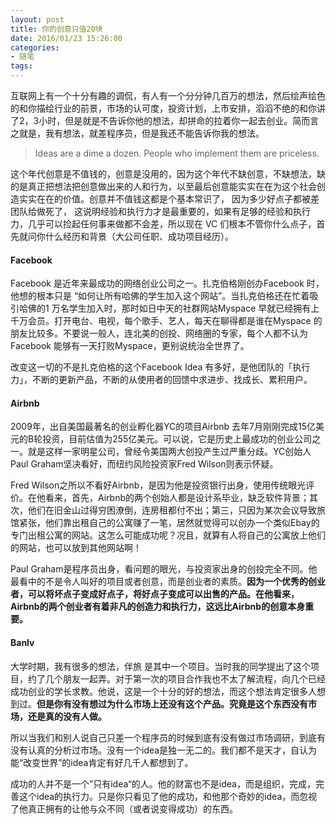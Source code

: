 ```yaml
---
layout: post
title: 你的创意只值20块
date: 2016/01/23 15:26:00
categories: 
- 随笔
tags: 
---
```


互联网上有一个十分有趣的调侃，有人有一个分分钟几百万的想法，然后绘声绘色的和你描绘行业的前景，市场的认可度，投资计划，上市安排，滔滔不绝的和你讲了2，3小时，但是就是不告诉你他的想法，却拼命的拉着你一起去创业。简而言之就是，我有想法，就差程序员，但是我还不能告诉你我的想法。

> Ideas are a dime a dozen. People who implement them are priceless.

这个年代创意是不值钱的，创意是没用的，因为这个年代不缺创意，不缺想法，缺的是真正把想法把创意做出来的人和行为，以至最后创意能实实在在为这个社会创造实实在在的价值。创意并不值钱这都是个基本常识了， 因为多少好点子都被差团队给做死了， 这说明经验和执行力才是最重要的，如果有足够的经验和执行力，几乎可以捡起任何事来做都不会差，所以现在 VC 们根本不管你什么点子，首先就问你什么经历和背景（大公司任职、成功项目经历）。

#### Facebook

Facebook 是近年来最成功的网络创业公司之一。扎克伯格刚创办Facebook 时，他想的根本只是 “如何让所有哈佛的学生加入这个网站”。当扎克伯格还在忙着吸引哈佛的1 万名学生加入时，那时如日中天的社群网站Myspace 早就已经拥有上千万会员。打开电台、电视，每个歌手、艺人，每天在聊得都是谁在Myspace 的朋友比较多。不要说一般人，连北美的创投、网络圈的专家，每个人都不认为Facebook 能够有一天打败Myspace，更别说统治全世界了。

改变这一切的不是扎克伯格的这个Facebook Idea 有多好，是他团队的「执行力」，不断的更新产品，不断的从使用者的回馈中求进步、找成长、累积用户。

#### Airbnb

2009年，出自美国最著名的创业孵化器YC的项目Airbnb 去年7月刚刚完成15亿美元的B轮投资，目前估值为255亿美元。可以说，它是历史上最成功的创业公司之一。就是这样一家明星公司，曾经令美国两大创投产生过严重分歧。YC创始人Paul Graham坚决看好，而纽约风险投资家Fred Wilson则表示怀疑。

Fred Wilson之所以不看好Airbnb，是因为他是投资银行出身，使用传统眼光评价。在他看来，首先，Airbnb的两个创始人都是设计系毕业，缺乏软件背景；其次，他们在旧金山过得穷困潦倒，连房租都付不出；第三，只因为某次会议导致旅馆紧张，他们靠出租自己的公寓赚了一笔，居然就觉得可以创办一个类似Ebay的专门出租公寓的网站。这怎么可能成功呢？况且，就算有人将自己的公寓放上他们的网站，也可以放到其他网站啊！

Paul Graham是程序员出身，看问题的眼光，与投资家出身的创投完全不同。他最看中的不是令人叫好的项目或者创意，而是创业者的素质。**因为一个优秀的创业者，可以将坏点子变成好点子，将好点子变成可以出售的产品。在他看来，Airbnb的两个创业者有着非凡的创造力和执行力，这远比Airbnb的创意本身重要。**

#### Banlv

大学时期，我有很多的想法，伴旅 是其中一个项目。当时我的同学提出了这个项目，约了几个朋友一起弄。对于第一次的项目合作我也不太了解流程，向几个已经成功创业的学长求教。他说，这是一个十分的好的想法，而这个想法肯定很多人想到过。**但是你有没有想过为什么市场上还没有这个产品。究竟是这个东西没有市场，还是真的没有人做。** 

所以当我们和别人说自己只差一个程序员的时候到底有没有做过市场调研，到底有没有认真的分析过市场。没有一个idea是独一无二的。我们都不是天才，自认为能“改变世界”的idea肯定有好几千人都想到了。

成功的人并不是一个”只有idea“的人。他的财富也不是idea，而是组织，完成，完善这个idea的执行力。只是你只看见了他的成功，和他那个奇妙的idea，而忽视了他真正拥有的让他与众不同（或者说变得成功）的东西。


